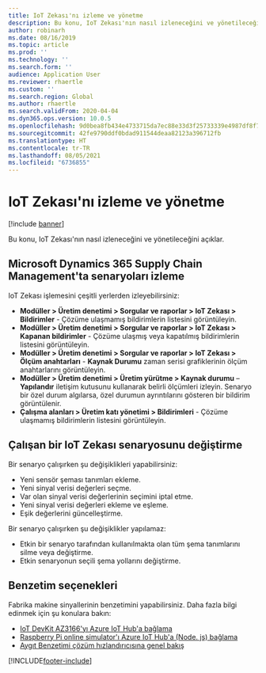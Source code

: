 ```yaml
---
title: IoT Zekası'nı izleme ve yönetme
description: Bu konu, IoT Zekası'nın nasıl izleneceğini ve yönetileceğini açıklar.
author: robinarh
ms.date: 08/16/2019
ms.topic: article
ms.prod: ''
ms.technology: ''
ms.search.form: ''
audience: Application User
ms.reviewer: rhaertle
ms.custom: ''
ms.search.region: Global
ms.author: rhaertle
ms.search.validFrom: 2020-04-04
ms.dyn365.ops.version: 10.0.5
ms.openlocfilehash: 9d0bea8fb434e4733715da7ec88e33d3f25733339e4987df8f704227dc387ab9
ms.sourcegitcommit: 42fe9790ddf0bdad911544deaa82123a396712fb
ms.translationtype: HT
ms.contentlocale: tr-TR
ms.lasthandoff: 08/05/2021
ms.locfileid: "6736855"
---
```

# <a name="monitor-and-manage-iot-intelligence"></a>IoT Zekası'nı izleme ve yönetme

[!include [banner](../../includes/banner.md)]

Bu konu, IoT Zekası'nın nasıl izleneceğini ve yönetileceğini açıklar.

## <a name="monitor-scenarios-in-microsoft-dynamics-365-supply-chain-management"></a><a id="monitor-scenarios"></a>Microsoft Dynamics 365 Supply Chain Management'ta senaryoları izleme

IoT Zekası işlemesini çeşitli yerlerden izleyebilirsiniz:

+ **Modüller \> Üretim denetimi \> Sorgular ve raporlar \> IoT Zekası \> Bildirimler** - Çözüme ulaşmamış bildirimlerin listesini görüntüleyin.
+ **Modüller \> Üretim denetimi \> Sorgular ve raporlar \> IoT Zekası \> Kapanan bildirimler** - Çözüme ulaşmış veya kapatılmış bildirimlerin listesini görüntüleyin.
+ **Modüller \> Üretim denetimi \> Sorgular ve raporlar \> IoT Zekası \> Ölçüm anahtarları** - **Kaynak Durumu** zaman serisi grafiklerinin ölçüm anahtarlarını görüntüleyin.
+ **Modüller \> Üretim denetimi \> Üretim yürütme \> Kaynak durumu** – **Yapılandır** iletişim kutusunu kullanarak belirli ölçümleri izleyin. Senaryo bir özel durum algılarsa, özel durumun ayrıntılarını gösteren bir bildirim görüntülenir.
+ **Çalışma alanları \> Üretim katı yönetimi \> Bildirimleri** - Çözüme ulaşmamış bildirimlerin listesini görüntüleyin.

## <a name="modify-a-running-iot-intelligence-scenario"></a>Çalışan bir IoT Zekası senaryosunu değiştirme

Bir senaryo çalışırken şu değişiklikleri yapabilirsiniz:

+ Yeni sensör şeması tanımları ekleme.
+ Yeni sinyal verisi değerleri seçme.
+ Var olan sinyal verisi değerlerinin seçimini iptal etme.
+ Yeni sinyal verisi değerleri ekleme ve eşleme.
+ Eşik değerlerini güncelleştirme.

Bir senaryo çalışırken şu değişiklikler yapılamaz:

+ Etkin bir senaryo tarafından kullanılmakta olan tüm şema tanımlarını silme veya değiştirme.
+ Etkin senaryonun seçili şema yollarını değiştirme.

## <a name="simulation-options"></a>Benzetim seçenekleri

Fabrika makine sinyallerinin benzetimini yapabilirsiniz. Daha fazla bilgi edinmek için şu konulara bakın:

+ [IoT DevKit AZ3166'yı Azure IoT Hub'a bağlama](/azure/iot-hub/iot-hub-arduino-iot-devkit-az3166-get-started)
+ [Raspberry Pi online simulator'ı Azure IoT Hub'a (Node. js) bağlama](/azure/iot-hub/iot-hub-raspberry-pi-web-simulator-get-started)
+ [Aygıt Benzetimi çözüm hızlandırıcısına genel bakış](/azure/iot-accelerators/iot-accelerators-device-simulation-overview)


[!INCLUDE[footer-include](../../includes/footer-banner.md)]